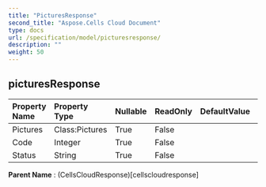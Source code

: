 ```yaml
---
title: "PicturesResponse"
second_title: "Aspose.Cells Cloud Document"
type: docs
url: /specification/model/picturesresponse/
description: ""
weight: 50
---
```


## **picturesResponse**

 

| Property Name | Property Type | Nullable |  ReadOnly | DefaultValue | Description | 
| :- | :- | :- |:- |  :- | :- |
| Pictures | Class:Pictures | True |  False |  |  |  
| Code | Integer | True |  False |  |  |  
| Status | String | True |  False |  |  |  

**Parent Name** : (CellsCloudResponse)[cellscloudresponse]

